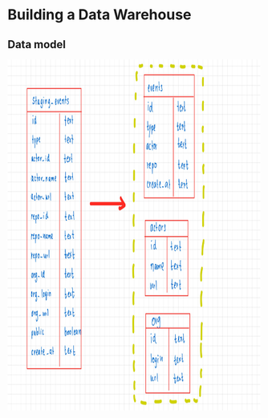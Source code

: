 # Building a Data Warehouse
## Data model
<img src="https://github.com/PornpawitSrSWU/swu-ds525/blob/main/03-building-a-data-warehouse/DataWarehouse16.jpg" height="700" width="1000" >